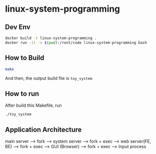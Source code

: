 # linux-system-programming

## Dev Env

```bash
docker build -t linux-system-programming .
docker run -it -v $(pwd):/root/code linux-system-programming bash
```

## How to Build

```bash
make
```

And then, the output build file is `toy_system`

## How to run

After build this Makefile, run

```bash
./toy_system
```

## Application Architecture

main server
--> fork --> system server
--> fork + exec --> web server(FE, BE)
--> fork + exec --> GUI (Browser)
--> fork + exec --> Input process
